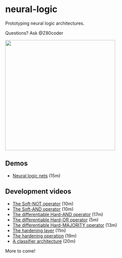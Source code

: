 # neural-logic

Prototyping neural logic architectures.

Questions? Ask @Z80coder

<p align="left">
<img width="350" src="https://user-images.githubusercontent.com/55286208/186415016-ffdbaee9-4f1a-4304-a900-ed43456656ea.jpg">
</p>

## Demos

- [Neural logic nets](https://drive.google.com/file/d/1P25OxM7Af8ppUGOUhKd6psGHI0OVXIzw/view?usp=sharing) (15m)

## Development videos

- [The Soft-NOT operator](https://drive.google.com/file/d/1C9egUO9SWSXba7VEqqUPfECYXeLFf5g0/view?usp=sharing) (10m)
- [The Soft-AND operator](https://drive.google.com/file/d/133U60sUh4qzjrieZyMfEzULsZJF27lov/view?usp=sharing) (10m)
- [The differentiable Hard-AND operator](https://drive.google.com/file/d/1cdfMkO0xg-IUYK3avHqfarLJRXGtWcRf/view?usp=sharing) (17m)
- [The differentiable Hard-OR operator](https://drive.google.com/file/d/1v1WMfOWx4PQbjyoPJo82QNh2DGBhM4uH/view?usp=sharing) (5m)
- [The differentiable Hard-MAJORITY operator](https://drive.google.com/file/d/1qVTAFAVZ3Qlk_mYh2wd83uME89RsBzri/view?usp=sharing) (13m)
- [The hardening layer](https://drive.google.com/file/d/1ZEd34UMyFY52_0U2-j58hKJ5uvJBYREn/view?usp=sharing) (11m)
- [The hardening operation](https://drive.google.com/file/d/1M11ovLCbqAfjplFioKpMmX1hOvpwSHXv/view?usp=sharing) (19m)
- [A classifier architecture](https://drive.google.com/file/d/1sQHyo4OjapEj3a0JLhnSYEsLMBMUZMT8/view?usp=sharing) (20m)

More to come!
